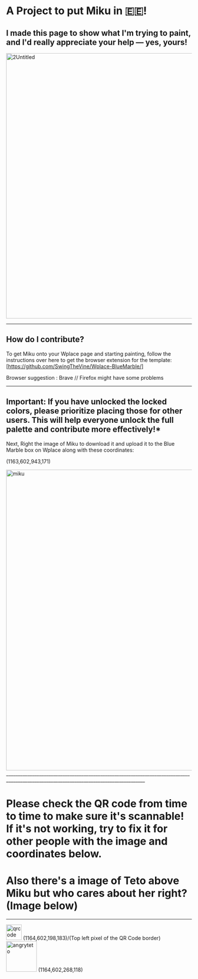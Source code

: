 # A Project to put Miku in 🇪🇪!
## I made this page to show what I'm trying to paint, and I'd really appreciate your help — yes, yours!
<img width="1280" height="720" alt="2Untitled" src="https://github.com/user-attachments/assets/609d6225-9eda-419f-bdfd-3f738954cd1c" />

____________________________________________________________________________________________________________________________________________________________________________________________________
How do I contribute?
------------------------------------

To get Miku onto your Wplace page and starting painting, follow the instructions over here to get the browser extension for the template: [https://github.com/SwingTheVine/Wplace-BlueMarble/]


Browser suggestion : Brave // Firefox might have some problems
____________________________________________________________________________________________________________________________________________________________________________________________________
## Important: If you have unlocked the locked colors, please prioritize placing those for other users. This will help everyone unlock the full palette and contribute more effectively!*


Next, Right the image of Miku to download it and upload it to the Blue Marble box on Wplace along with these coordinates: 

(1163,602,943,171)

<img width="762" height="816" alt="miku" src="https://github.com/user-attachments/assets/47a74532-1ec2-4659-af35-b0fe4b29aba4" />
_________________________________________________________________________________________________________________________________________

# Please check the QR code from time to time to make sure it's scannable! If it's not working, try to fix it for other people with the image and coordinates below.
# Also there's a image of Teto above Miku but who cares about her right? (Image below)

----------------------------------


<img width="42" height="42" alt="qrcode" src="https://github.com/user-attachments/assets/9d46932c-5fae-4851-9e41-c71286eeb76a" />
(1164,602,198,183)/(Top left pixel of the QR Code border)


<img width="83" height="83" alt="angryteto" src="https://github.com/user-attachments/assets/10077f72-3be1-4b41-abbc-7879f59bcb93" />
(1164,602,268,118)
